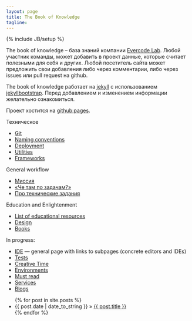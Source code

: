 ```yaml
---
layout: page
title: The Book of Knowledge
tagline: 
---
```

{% include JB/setup %}

The book of knowledge – база знаний компании [Evercode Lab](http://www.evercodelab.com). Любой участник команды, может добавить в проект данные, которые считает полезными для себя и других. Любой посетитель сайта может предложить свои добавления либо через комментарии, либо через issues или pull request на github.

The book of knowledge работает на [jekyll](https://github.com/mojombo/jekyll) с использованием [jekyllbootstrap](http://jekyllbootstrap.com/). Перед добавлением и изменением информации желательно ознакомиться.

Проект хостится на [github:pages](http://pages.github.com/).

Техническое

* [Git](/pages/git.html)
* [Naming conventions](/pages/naming-conventions.html)
* [Deployment](/pages/deployment.html)
* [Utilities](/pages/utilities.html)
* [Frameworks](/pages/frameworks.html) 

General workflow

* [Миссия](/pages/mission.html)
* [«Че там по задачам?»](/pages/i-have-nothing-to-do.html)
* [Про технические задания](/pages/requirements-specification.html)


Education and Enlightenment

* [List of educational resources](/pages/educational-resources.html)
* [Design](/pages/design.html)
* [Books](/pages/books.html)

In progress:

* [IDE](/pages/ide.html) — general page with links to subpages (concrete editors and IDEs)
* [Tests](/pages/tests.html)
* [Creative Time](/pages/creative-time.html)
* [Environments](/pages/environments.html)
* [Must read](/pages/must-read.html)
* [Services](/pages/services.html)
* [Blogs](/pages/blogs.html)


<ul class="posts">
  {% for post in site.posts %}
    <li><span>{{ post.date | date_to_string }}</span> &raquo; <a href="{{ BASE_PATH }}{{ post.url }}">{{ post.title }}</a></li>
  {% endfor %}
</ul>
